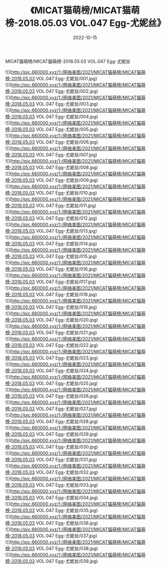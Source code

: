 ﻿---
layout: post
title:  《MICAT猫萌榜/MICAT猫萌榜-2018.05.03 VOL.047 Egg-尤妮丝》
date:   2022-10-15
img: http://pic.660000.xyz/1:/网络美图/2021/MICAT猫萌榜/MICAT猫萌榜-2018.05.03 VOL.047 Egg-尤妮丝/000.jpg
categories: [美女, 清纯, 唯美]
---

MICAT猫萌榜/MICAT猫萌榜-2018.05.03 VOL.047 Egg-尤妮丝

 ![](http://pic.660000.xyz/1:/网络美图/2021/MICAT猫萌榜/MICAT猫萌榜-2018.05.03 VOL.047 Egg-尤妮丝/001.jpg) <br>![](http://pic.660000.xyz/1:/网络美图/2021/MICAT猫萌榜/MICAT猫萌榜-2018.05.03 VOL.047 Egg-尤妮丝/002.jpg) <br>![](http://pic.660000.xyz/1:/网络美图/2021/MICAT猫萌榜/MICAT猫萌榜-2018.05.03 VOL.047 Egg-尤妮丝/003.jpg) <br>![](http://pic.660000.xyz/1:/网络美图/2021/MICAT猫萌榜/MICAT猫萌榜-2018.05.03 VOL.047 Egg-尤妮丝/004.jpg) <br>![](http://pic.660000.xyz/1:/网络美图/2021/MICAT猫萌榜/MICAT猫萌榜-2018.05.03 VOL.047 Egg-尤妮丝/005.jpg) <br>![](http://pic.660000.xyz/1:/网络美图/2021/MICAT猫萌榜/MICAT猫萌榜-2018.05.03 VOL.047 Egg-尤妮丝/006.jpg) <br>![](http://pic.660000.xyz/1:/网络美图/2021/MICAT猫萌榜/MICAT猫萌榜-2018.05.03 VOL.047 Egg-尤妮丝/007.jpg) <br>![](http://pic.660000.xyz/1:/网络美图/2021/MICAT猫萌榜/MICAT猫萌榜-2018.05.03 VOL.047 Egg-尤妮丝/008.jpg) <br>![](http://pic.660000.xyz/1:/网络美图/2021/MICAT猫萌榜/MICAT猫萌榜-2018.05.03 VOL.047 Egg-尤妮丝/009.jpg) <br>![](http://pic.660000.xyz/1:/网络美图/2021/MICAT猫萌榜/MICAT猫萌榜-2018.05.03 VOL.047 Egg-尤妮丝/010.jpg) <br>![](http://pic.660000.xyz/1:/网络美图/2021/MICAT猫萌榜/MICAT猫萌榜-2018.05.03 VOL.047 Egg-尤妮丝/011.jpg) <br>![](http://pic.660000.xyz/1:/网络美图/2021/MICAT猫萌榜/MICAT猫萌榜-2018.05.03 VOL.047 Egg-尤妮丝/012.jpg) <br>![](http://pic.660000.xyz/1:/网络美图/2021/MICAT猫萌榜/MICAT猫萌榜-2018.05.03 VOL.047 Egg-尤妮丝/013.jpg) <br>![](http://pic.660000.xyz/1:/网络美图/2021/MICAT猫萌榜/MICAT猫萌榜-2018.05.03 VOL.047 Egg-尤妮丝/014.jpg) <br>![](http://pic.660000.xyz/1:/网络美图/2021/MICAT猫萌榜/MICAT猫萌榜-2018.05.03 VOL.047 Egg-尤妮丝/015.jpg) <br>![](http://pic.660000.xyz/1:/网络美图/2021/MICAT猫萌榜/MICAT猫萌榜-2018.05.03 VOL.047 Egg-尤妮丝/016.jpg) <br>![](http://pic.660000.xyz/1:/网络美图/2021/MICAT猫萌榜/MICAT猫萌榜-2018.05.03 VOL.047 Egg-尤妮丝/017.jpg) <br>![](http://pic.660000.xyz/1:/网络美图/2021/MICAT猫萌榜/MICAT猫萌榜-2018.05.03 VOL.047 Egg-尤妮丝/018.jpg) <br>![](http://pic.660000.xyz/1:/网络美图/2021/MICAT猫萌榜/MICAT猫萌榜-2018.05.03 VOL.047 Egg-尤妮丝/019.jpg) <br>![](http://pic.660000.xyz/1:/网络美图/2021/MICAT猫萌榜/MICAT猫萌榜-2018.05.03 VOL.047 Egg-尤妮丝/020.jpg) <br>![](http://pic.660000.xyz/1:/网络美图/2021/MICAT猫萌榜/MICAT猫萌榜-2018.05.03 VOL.047 Egg-尤妮丝/021.jpg) <br>![](http://pic.660000.xyz/1:/网络美图/2021/MICAT猫萌榜/MICAT猫萌榜-2018.05.03 VOL.047 Egg-尤妮丝/022.jpg) <br>![](http://pic.660000.xyz/1:/网络美图/2021/MICAT猫萌榜/MICAT猫萌榜-2018.05.03 VOL.047 Egg-尤妮丝/023.jpg) <br>![](http://pic.660000.xyz/1:/网络美图/2021/MICAT猫萌榜/MICAT猫萌榜-2018.05.03 VOL.047 Egg-尤妮丝/024.jpg) <br>![](http://pic.660000.xyz/1:/网络美图/2021/MICAT猫萌榜/MICAT猫萌榜-2018.05.03 VOL.047 Egg-尤妮丝/025.jpg) <br>![](http://pic.660000.xyz/1:/网络美图/2021/MICAT猫萌榜/MICAT猫萌榜-2018.05.03 VOL.047 Egg-尤妮丝/026.jpg) <br>![](http://pic.660000.xyz/1:/网络美图/2021/MICAT猫萌榜/MICAT猫萌榜-2018.05.03 VOL.047 Egg-尤妮丝/027.jpg) <br>![](http://pic.660000.xyz/1:/网络美图/2021/MICAT猫萌榜/MICAT猫萌榜-2018.05.03 VOL.047 Egg-尤妮丝/028.jpg) <br>![](http://pic.660000.xyz/1:/网络美图/2021/MICAT猫萌榜/MICAT猫萌榜-2018.05.03 VOL.047 Egg-尤妮丝/029.jpg) <br>![](http://pic.660000.xyz/1:/网络美图/2021/MICAT猫萌榜/MICAT猫萌榜-2018.05.03 VOL.047 Egg-尤妮丝/030.jpg) <br>![](http://pic.660000.xyz/1:/网络美图/2021/MICAT猫萌榜/MICAT猫萌榜-2018.05.03 VOL.047 Egg-尤妮丝/031.jpg) <br>![](http://pic.660000.xyz/1:/网络美图/2021/MICAT猫萌榜/MICAT猫萌榜-2018.05.03 VOL.047 Egg-尤妮丝/032.jpg) <br>![](http://pic.660000.xyz/1:/网络美图/2021/MICAT猫萌榜/MICAT猫萌榜-2018.05.03 VOL.047 Egg-尤妮丝/033.jpg) <br>![](http://pic.660000.xyz/1:/网络美图/2021/MICAT猫萌榜/MICAT猫萌榜-2018.05.03 VOL.047 Egg-尤妮丝/034.jpg) <br>![](http://pic.660000.xyz/1:/网络美图/2021/MICAT猫萌榜/MICAT猫萌榜-2018.05.03 VOL.047 Egg-尤妮丝/035.jpg) <br>![](http://pic.660000.xyz/1:/网络美图/2021/MICAT猫萌榜/MICAT猫萌榜-2018.05.03 VOL.047 Egg-尤妮丝/036.jpg) <br>![](http://pic.660000.xyz/1:/网络美图/2021/MICAT猫萌榜/MICAT猫萌榜-2018.05.03 VOL.047 Egg-尤妮丝/037.jpg) <br>![](http://pic.660000.xyz/1:/网络美图/2021/MICAT猫萌榜/MICAT猫萌榜-2018.05.03 VOL.047 Egg-尤妮丝/038.jpg) <br>![](http://pic.660000.xyz/1:/网络美图/2021/MICAT猫萌榜/MICAT猫萌榜-2018.05.03 VOL.047 Egg-尤妮丝/039.jpg) <br>